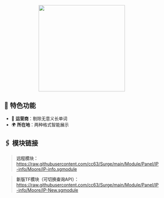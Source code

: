 <div align="center">
    
<img src="https://raw.githubusercontent.com/cc63/Surge/main/Module/Panel/IP-info/Moore/IP.png" width="280">

</div>

## 🌟 特色功能

- 📱 **运营商**：剔除无意义长单词
- 🌍 **所在地**：两种格式智能展示

## 🖇 模块链接

> **远程模块：** https://raw.githubusercontent.com/cc63/Surge/main/Module/Panel/IP-info/Moore/IP-info.sgmodule


> **新版TF模块（可切换查询API）：** https://raw.githubusercontent.com/cc63/Surge/main/Module/Panel/IP-info/Moore/IP-New.sgmodule
